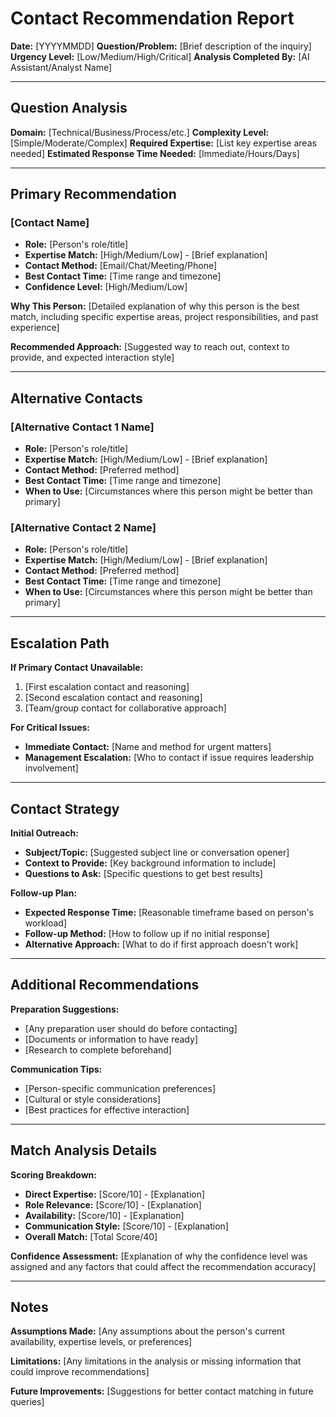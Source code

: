 # Contact Recommendation Report

**Date:** [YYYYMMDD]
**Question/Problem:** [Brief description of the inquiry]
**Urgency Level:** [Low/Medium/High/Critical]
**Analysis Completed By:** [AI Assistant/Analyst Name]

---

## Question Analysis

**Domain:** [Technical/Business/Process/etc.]
**Complexity Level:** [Simple/Moderate/Complex]
**Required Expertise:** [List key expertise areas needed]
**Estimated Response Time Needed:** [Immediate/Hours/Days]

---

## Primary Recommendation

### [Contact Name]
- **Role:** [Person's role/title]
- **Expertise Match:** [High/Medium/Low] - [Brief explanation]
- **Contact Method:** [Email/Chat/Meeting/Phone]
- **Best Contact Time:** [Time range and timezone]
- **Confidence Level:** [High/Medium/Low]

**Why This Person:**
[Detailed explanation of why this person is the best match, including specific expertise areas, project responsibilities, and past experience]

**Recommended Approach:**
[Suggested way to reach out, context to provide, and expected interaction style]

---

## Alternative Contacts

### [Alternative Contact 1 Name]
- **Role:** [Person's role/title]  
- **Expertise Match:** [High/Medium/Low] - [Brief explanation]
- **Contact Method:** [Preferred method]
- **Best Contact Time:** [Time range and timezone]
- **When to Use:** [Circumstances where this person might be better than primary]

### [Alternative Contact 2 Name]
- **Role:** [Person's role/title]
- **Expertise Match:** [High/Medium/Low] - [Brief explanation] 
- **Contact Method:** [Preferred method]
- **Best Contact Time:** [Time range and timezone]
- **When to Use:** [Circumstances where this person might be better than primary]

---

## Escalation Path

**If Primary Contact Unavailable:**
1. [First escalation contact and reasoning]
2. [Second escalation contact and reasoning]
3. [Team/group contact for collaborative approach]

**For Critical Issues:**
- **Immediate Contact:** [Name and method for urgent matters]
- **Management Escalation:** [Who to contact if issue requires leadership involvement]

---

## Contact Strategy

**Initial Outreach:**
- **Subject/Topic:** [Suggested subject line or conversation opener]
- **Context to Provide:** [Key background information to include]
- **Questions to Ask:** [Specific questions to get best results]

**Follow-up Plan:**
- **Expected Response Time:** [Reasonable timeframe based on person's workload]
- **Follow-up Method:** [How to follow up if no initial response]
- **Alternative Approach:** [What to do if first approach doesn't work]

---

## Additional Recommendations

**Preparation Suggestions:**
- [Any preparation user should do before contacting]
- [Documents or information to have ready]
- [Research to complete beforehand]

**Communication Tips:**
- [Person-specific communication preferences]
- [Cultural or style considerations]
- [Best practices for effective interaction]

---

## Match Analysis Details

**Scoring Breakdown:**
- **Direct Expertise:** [Score/10] - [Explanation]
- **Role Relevance:** [Score/10] - [Explanation]  
- **Availability:** [Score/10] - [Explanation]
- **Communication Style:** [Score/10] - [Explanation]
- **Overall Match:** [Total Score/40]

**Confidence Assessment:**
[Explanation of why the confidence level was assigned and any factors that could affect the recommendation accuracy]

---

## Notes

**Assumptions Made:**
[Any assumptions about the person's current availability, expertise levels, or preferences]

**Limitations:**
[Any limitations in the analysis or missing information that could improve recommendations]

**Future Improvements:**
[Suggestions for better contact matching in future queries]
